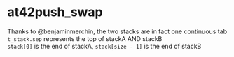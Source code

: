 # at42push_swap

Thanks to @benjaminmerchin, the two stacks are in fact one continuous tab \
`t_stack.sep` represents the top of stackA AND stackB \
`stack[0]` is the end of stackA, `stack[size - 1]` is the end of stackB

